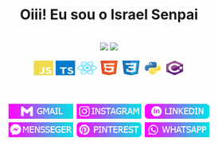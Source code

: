<div align="center">
	<h1 align="center">Oiii! Eu sou o Israel Senpai<h1 align="center">
</div>

  <div align="center" href="https://github.com/IsraelSenpai">
  <img height="172em" src="https://github-readme-stats.vercel.app/api?username=IsraelSenpai&bg_color=30,fc09ff,04e0e3&title_color=fff&text_color=fff"/>
  <img height="172em" src="https://github-readme-stats.vercel.app/api/top-langs/?username=IsraelSenpai&layout=compact&bg_color=30,fc09ff,04e0e3&title_color=fff&text_color=fff"/>
</div>

<div align="center" style="display: inline_block"><br>
  <img align="center" alt="Rafa-Js" height="30" width="40" src="https://raw.githubusercontent.com/devicons/devicon/master/icons/javascript/javascript-plain.svg">
  <img align="center" alt="Rafa-Ts" height="30" width="40" src="https://raw.githubusercontent.com/devicons/devicon/master/icons/typescript/typescript-plain.svg">
  <img align="center" alt="Rafa-React" height="30" width="40" src="https://raw.githubusercontent.com/devicons/devicon/master/icons/react/react-original.svg">
  <img align="center" alt="Rafa-HTML" height="30" width="40" src="https://raw.githubusercontent.com/devicons/devicon/master/icons/html5/html5-original.svg">
  <img align="center" alt="Rafa-CSS" height="30" width="40" src="https://raw.githubusercontent.com/devicons/devicon/master/icons/css3/css3-original.svg">
  <img align="center" alt="Rafa-Python" height="30" width="40" src="https://raw.githubusercontent.com/devicons/devicon/master/icons/python/python-original.svg">
  <img align="center" alt="Rafa-Csharp" height="30" width="40" src="https://raw.githubusercontent.com/devicons/devicon/master/icons/csharp/csharp-original.svg">
</div>
  
<br>
 
<h1 align="center">
  <a href="mailto:israelsenpaiii@gmail.com" target="_blank"><img src="Social/gmail.png" target="_blank"></a>
  <a href="https://instagram.com/rafaballerini" target="_blank"><img src="Social/instagram.png" target="_blank"></a>
  <a https://www.linkedin.com/in/israelsenpai" target="_blank"><img src="Social/linkedin.png" target="_blank"></a>
  <a href="https://m.me/israelsenpaii" target="_blank"><img src="Social/mensseger.png" target="_blank"></a>
  <a https://br.pinterest.com/israelsenpaiii/_created/" target="_blank"><img src="Social/pinterest.png" target="_blank"></a>
  <a href="https://instagram.com/rafaballerini" target="_blank"><img src="Social/whatsapp.png" target="_blank"></a>
</h1>


